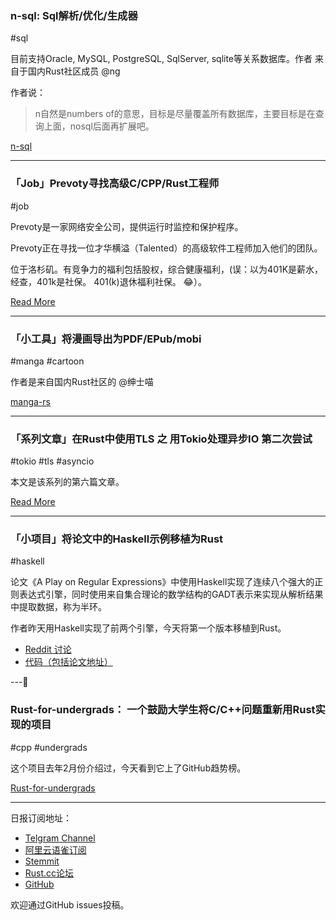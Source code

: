 ### n-sql: Sql解析/优化/生成器

#sql

目前支持Oracle, MySQL, PostgreSQL, SqlServer, sqlite等关系数据库。作者 来自于国内Rust社区成员 @ng

作者说：

>  n自然是numbers of的意思，目标是尽量覆盖所有数据库，主要目标是在查询上面，nosql后面再扩展吧。

[n-sql](https://github.com/mokeyish/n-sql)

---

### 「Job」Prevoty寻找高级C/CPP/Rust工程师

#job

Prevoty是一家网络安全公司，提供运行时监控和保护程序。

Prevoty正在寻找一位才华横溢（Talented）的高级软件工程师加入他们的团队。

位于洛杉矶。有竞争力的福利包括股权，综合健康福利，(误：以为401K是薪水，经查，401k是社保。 401(k)退休福利社保。 😂）。

[Read More](https://www.prevoty.com/about/careers?gh_jid=4032159002)

---

### 「小工具」将漫画导出为PDF/EPub/mobi

#manga #cartoon

作者是来自国内Rust社区的 @绅士喵

[manga-rs](https://github.com/Hentioe/manga-rs)

---

### 「系列文章」在Rust中使用TLS 之 用Tokio处理异步IO 第二次尝试

#tokio #tls #asyncio

本文是该系列的第六篇文章。

[Read More](https://ayende.com/blog/185825-A/using-tls-in-rust-getting-async-i-o-with-tokio-second-try)

---

### 「小项目」将论文中的Haskell示例移植为Rust

#haskell

论文《A Play on Regular Expressions》中使用Haskell实现了连续八个强大的正则表达式引擎，同时使用来自集合理论的数学结构的GADT表示来实现从解析结果中提取数据，称为半环。

作者昨天用Haskell实现了前两个引擎，今天将第一个版本移植到Rust。

- [Reddit 讨论](https://www.reddit.com/r/rust/comments/ajj8xq/a_small_project_taking_an_academic_paper_with/)
- [代码（包括论文地址）](https://github.com/elfsternberg/riggedregex)


---

### Rust-for-undergrads： 一个鼓励大学生将C/C++问题重新用Rust实现的项目

#cpp #undergrads

这个项目去年2月份介绍过，今天看到它上了GitHub趋势榜。

[Rust-for-undergrads](https://github.com/rustindia/Rust-for-undergrads)

---

日报订阅地址：

- [Telgram Channel](https://t.me/rust_daily_news )
- [阿里云语雀订阅](https://www.yuque.com/chaosbot/rustnews)
- [Stemmit](https://steemit.com/@blackanger)
- [Rust.cc论坛](https://rust.cc)
- [GitHub](https://github.com/RustStudy/rust_daily_news)

欢迎通过GitHub issues投稿。